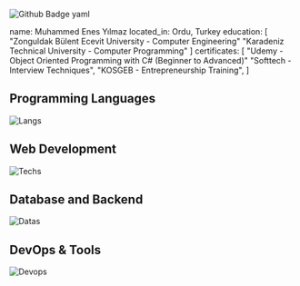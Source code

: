 ![Github Badge](https://komarev.com/ghpvc/?username=enssyilmz&color=brightgreen)
yaml

name: Muhammed Enes Yılmaz
located_in: Ordu, Turkey
education:
  [
    "Zonguldak Bülent Ecevit University - Computer Engineering"
    "Karadeniz Technical University - Computer Programming"
  ]
certificates:
  [
    "Udemy - Object Oriented Programming with C# (Beginner to Advanced)"
    "Softtech - Interview Techniques",
    "KOSGEB - Entrepreneurship Training",
  ]


## Programming Languages
![Langs](https://skillicons.dev/icons?i=cs,c,cpp,java,js,ts,")
## Web Development
![Techs](https://skillicons.dev/icons?i=html,css,php,bootstrap,react,vue,nodejs,nextjs,tailwind,npm")
## Database and Backend
![Datas](https://skillicons.dev/icons?i=firebase,supabase,")
## DevOps & Tools
![Devops](https://skillicons.dev/icons?i=docker,netlify,git,figma,")
